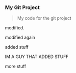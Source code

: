 ### My Git Project

> My code for the git project

modified. 

modified again

added stuff

IM A GUY THAT ADDED STUFF

more stuff
